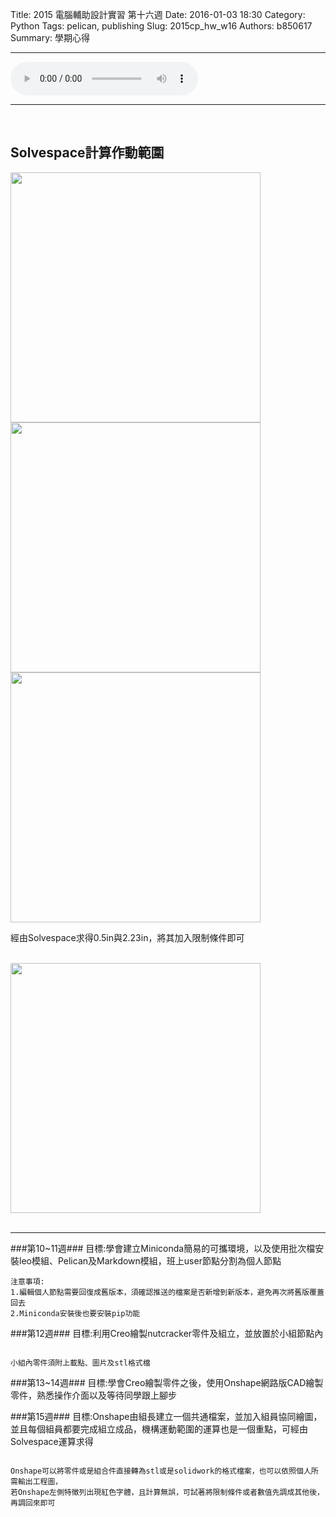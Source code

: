 Title: 2015 電腦輔助設計實習 第十六週
Date: 2016-01-03 18:30
Category: Python
Tags: pelican, publishing
Slug: 2015cp_hw_w16
Authors: b850617
Summary: 學期心得
<br>
<hr>
<html>
<head>
<title>Time After Time - Cyndi Lauper </title>
</head>
<body>
    <audio controls pause loop>
        <source src="https://copy.com/pmHNSuUAMYca0IdT">
    </audio>
</body>
</html>
<hr>
<br>
<h2>Solvespace計算作動範圍</h2>
<img src="https://copy.com/nhN8oKQogaLbKrpd"width="400"height="400">
<br>
<img src="https://copy.com/BeHpYlHOuW3PRqn2"width="400"height="400">
<br>
<img src="https://copy.com/GYYlEqBgrOvvfZPL"width="400"height="400">
<br>
<p>經由Solvespace求得0.5in與2.23in，將其加入限制條件即可</p>
<br>
<img src="https://copy.com/esT2Cxc92WvkmAJ6"width="400"height="400">
<br>
<br>
<hr>
###第10~11週###
目標:學會建立Miniconda簡易的可攜環境，以及使用批次檔安裝leo模組、Pelican及Markdown模組，班上user節點分割為個人節點
 
    注意事項: 
    1.編輯個人節點需要回復成舊版本，須確認推送的檔案是否新增到新版本，避免再次將舊版覆蓋回去
    2.Miniconda安裝後也要安裝pip功能


###第12週###
目標:利用Creo繪製nutcracker零件及組立，並放置於小組節點內

~~~

小組內零件須附上載點、圖片及stl格式檔

~~~

###第13~14週###
目標:學會Creo繪製零件之後，使用Onshape網路版CAD繪製零件，熟悉操作介面以及等待同學跟上腳步

###第15週###
目標:Onshape由組長建立一個共通檔案，並加入組員協同繪圖，並且每個組員都要完成組立成品，機構運動範圍的運算也是一個重點，可經由Solvespace運算求得

~~~

Onshape可以將零件或是組合件直接轉為stl或是solidwork的格式檔案，也可以依照個人所需輸出工程圖，
若Onshape左側特徵列出現紅色字體，且計算無誤，可試著將限制條件或者數值先調成其他後，再調回來即可

~~~


